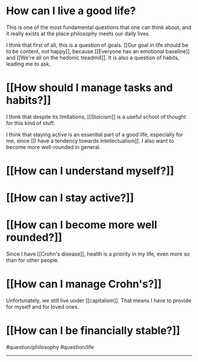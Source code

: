 # How can I live a good life?
This is one of the most fundamental questions that one can think about, and it really exists at the place philosophy meets our daily lives. 

I think that first of all, this is a question of goals. [[Our goal in life should be to be content, not happy]], because [[Everyone has an emotional baseline]] and [[We're all on the hedonic treadmill]]. It is also a question of habits, leading me to ask, 
# [[How should I manage tasks and habits?]]

I think that despite its limitations, [[Stoicism]] is a useful school of thought for this kind of stuff. 

I think that staying active is an essential part of a good life, especially for me, since [[I have a tendency towards intellectualism]]. I also want to become more well-rounded in general. 
# [[How can I understand myself?]]
# [[How can I stay active?]]
# [[How can I become more well rounded?]]

Since I have [[Crohn's disease]], health is a priority in my life, even more so than for other people. 
# [[How can I manage Crohn's?]]

Unfortunately, we still live under [[capitalism]]. That means I have to provide for myself and for loved ones. 
# [[How can I be financially stable?]]

#question/philosophy 
#question/life 

---
